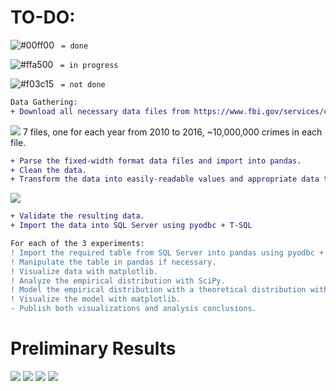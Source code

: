 # TO-DO:

![#00ff00](https://placehold.it/15/00ff00/000000?text=+) ` = done`

![#ffa500](https://placehold.it/15/ffa500/000000?text=+) ` = in progress`

![#f03c15](https://placehold.it/15/f03c15/000000?text=+) ` = not done`



```diff
Data Gathering:
+ Download all necessary data files from https://www.fbi.gov/services/cjis/ucr.  
```
![](https://i.imgur.com/ZxPmSzt.png) 
7 files, one for each year from 2010 to 2016, ~10,000,000 crimes in each file.
```diff
+ Parse the fixed-width format data files and import into pandas. 
+ Clean the data. 
+ Transform the data into easily-readable values and appropriate data types.
```
![](https://i.imgur.com/N3CWkgz.png) 
```diff
+ Validate the resulting data.
+ Import the data into SQL Server using pyodbc + T-SQL

For each of the 3 experiments:
! Import the required table from SQL Server into pandas using pyodbc + T-SQL.
! Manipulate the table in pandas if necessary.
! Visualize data with matplotlib.
! Analyze the empirical distribution with SciPy.
! Model the empirical distribution with a theoretical distribution with SciPy for future estimates of the same case.
! Visualize the model with matplotlib.
- Publish both visualizations and analysis conclusions.
```

# Preliminary Results
![](https://i.imgur.com/ZDCLw6E.png) 
![](https://i.imgur.com/UerzwjI.png) 
![](https://i.imgur.com/CG3VZxh.png) 
![](https://i.imgur.com/sraUU9t.png) 

